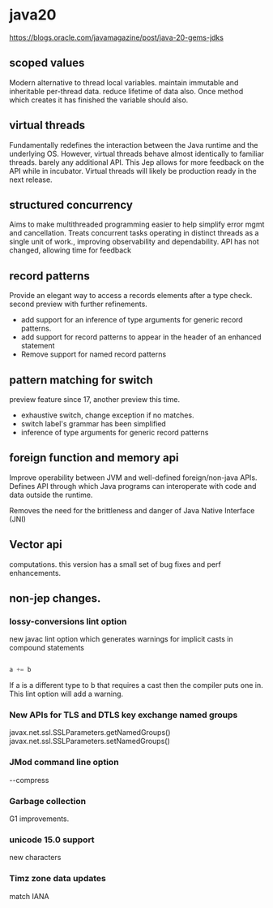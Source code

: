# java20

https://blogs.oracle.com/javamagazine/post/java-20-gems-jdks

## scoped values

Modern alternative to thread local variables.
maintain immutable and inheritable per-thread data.
reduce lifetime of data also. Once method which creates it has finished the variable should also.

## virtual threads

Fundamentally redefines the interaction between the Java runtime and the underlying OS.
However, virtual threads behave almost identically to familiar threads.
barely any additional API.
This Jep allows for more feedback on the API while in incubator.
Virtual threads will likely be production ready in the next release.

## structured concurrency

Aims to make multithreaded programming easier to help simplify error mgmt and cancellation.
Treats concurrent tasks operating in distinct threads as a single unit of work., improving observability and dependability.
API has not changed, allowing time for feedback

## record patterns

Provide an elegant way to access a records elements after a type check.
second preview with further refinements.
* add support for an inference of type arguments for generic record patterns.
* add support for record patterns to appear in the header of an enhanced statement
* Remove support for named record patterns

## pattern matching for switch

preview feature since 17, another preview this time.
* exhaustive switch, change exception if no matches.
* switch label's grammar has been simplified
* inference of type arguments for generic record patterns

## foreign function and memory api

Improve operability between JVM and well-defined foreign/non-java APIs.
Defines API through which Java programs can interoperate with code and data outside the runtime.

Removes the need for the brittleness and danger of Java Native Interface (JNI)

## Vector api

computations.
this version has a small set of bug fixes and perf enhancements.

## non-jep changes.

### lossy-conversions lint option

new javac lint option which generates warnings for implicit casts in compound statements

```java

a += b
```
If a is a different type to b that requires a cast then the compiler puts one in.
This lint option will add a warning.

### New APIs for TLS and DTLS key exchange named groups

javax.net.ssl.SSLParameters.getNamedGroups()
javax.net.ssl.SSLParameters.setNamedGroups()

### JMod command line option

--compress

### Garbage collection

G1 improvements.

### unicode 15.0 support

new characters

### Timz zone data updates

match IANA

### 
